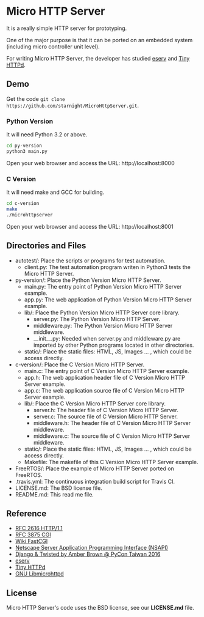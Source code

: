 # Micro HTTP Server

It is a really simple HTTP server for prototyping.

One of the major purpose is that it can be ported on an embedded system (including micro controller unit level).

For writing Micro HTTP Server, the developer has studied [eserv](https://code.google.com/p/eserv/source/browse/) and [Tiny HTTPd](http://tinyhttpd.cvs.sourceforge.net/viewvc/tinyhttpd/tinyhttpd/).

## Demo

Get the code ```git clone https://github.com/starnight/MicroHttpServer.git```.

### Python Version

It will need Python 3.2 or above.

```sh
cd py-version
python3 main.py
```

Open your web browser and access the URL: http://localhost:8000

### C Version

It will need make and GCC for building.

```sh
cd c-version
make
./microhttpserver
```

Open your web browser and access the URL: http://localhost:8001

## Directories and Files

* autotest/: Place the scripts or programs for test automation.
  * client.py: The test automation program writen in Python3 tests the Micro HTTP Server.
* py-version/: Place the Python Version Micro HTTP Server.
  * main.py: The entry point of Python Version Micro HTTP Server example.
  * app.py: The web application of Python Version Micro HTTP Server example.
  * lib/: Place the Python Version Micro HTTP Server core library.
    * server.py: The Python Version Micro HTTP Server.
    * middleware.py: The Python Version Micro HTTP Server middleware.
    * \_\_init\_\_.py: Needed when server.py and middleware.py are imported by other Python programs located in other directories.
  * static/: Place the static files: HTML, JS, Images ... , which could be access directly.
* c-version/: Place the C Version Micro HTTP Server.
  * main.c: The entry point of C Version Micro HTTP Server example.
  * app.h: The web application header file of C Version Micro HTTP Server example.
  * app.c: The web application source file of C Version Micro HTTP Server example.
  * lib/: Place the C Version Micro HTTP Server core library.
    * server.h: The header file of C Version Micro HTTP Server.
    * server.c: The source file of C Version Micro HTTP Server.
    * middleware.h: The header file of C Version Micro HTTP Server middleware.
    * middleware.c: The source file of C Version Micro HTTP Server middleware.
  * static/: Place the static files: HTML, JS, Images ... , which could be access directly.
  * Makefile: The makefile of this C Version Micro HTTP Server example.
* FreeRTOS/: Place the example of Micro HTTP Server ported on FreeRTOS.
* .travis.yml: The continuous integration build script for Travis CI.
* LICENSE.md: The BSD license file.
* README.md: This read me file.

## Reference

* [RFC 2616 HTTP/1.1](https://tools.ietf.org/html/rfc2616)
* [RFC 3875 CGI](https://tools.ietf.org/html/rfc3875)
* [Wiki FastCGI](https://en.wikipedia.org/wiki/FastCGI)
* [Netscape Server Application Programming Interface (NSAPI)](https://en.wikipedia.org/wiki/Netscape_Server_Application_Programming_Interface)
* [Django & Twisted by Amber Brown @ PyCon Taiwan 2016](https://www.youtube.com/watch?v=4b3rKZTW3WA)
* [eserv](https://code.google.com/p/eserv/source/browse/)
* [Tiny HTTPd](http://tinyhttpd.cvs.sourceforge.net/viewvc/tinyhttpd/tinyhttpd/)
* [GNU Libmicrohttpd](https://www.gnu.org/software/libmicrohttpd/)

## License

Micro HTTP Server's code uses the BSD license, see our **LICENSE.md** file.
